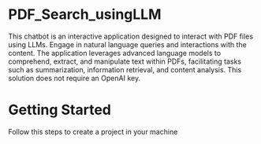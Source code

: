 # PDF_Search_usingLLM
This chatbot is an interactive application designed to interact with PDF files using LLMs. Engage in natural language queries and interactions with the content. The application leverages advanced language models to comprehend, extract, and manipulate text within PDFs, facilitating tasks such as summarization, information retrieval, and content analysis. This solution does not require an OpenAI key.
# Getting Started
Follow this steps to create a project in your machine
